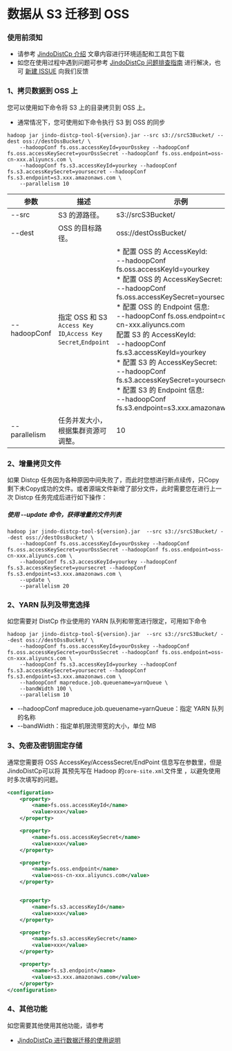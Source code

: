 # 数据从 S3 迁移到 OSS

### 使用前须知
* 请参考 [JindoDistCp 介绍](jindo_distcp_overview.md) 文章内容进行环境适配和工具包下载
* 如您在使用过程中遇到问题可参考 [JindoDistCp 问题排查指南](jindo_distcp_QA.md) 进行解决，也可 [新建 ISSUE](https://github.com/aliyun/alibabacloud-jindodata/issues/new) 向我们反馈

### 1、拷贝数据到 OSS 上
您可以使用如下命令将 S3 上的目录拷贝到 OSS 上。

* 通常情况下，您可使用如下命令执行 S3 到 OSS 的同步

```shell
hadoop jar jindo-distcp-tool-${version}.jar --src s3://srcS3Bucket/ --dest oss://destOssBucket/ \
    --hadoopConf fs.oss.accessKeyId=yourOsskey --hadoopConf fs.oss.accessKeySecret=yourOssSecret --hadoopConf fs.oss.endpoint=oss-cn-xxx.aliyuncs.com \
    --hadoopConf fs.s3.accessKeyId=yourkey --hadoopConf fs.s3.accessKeySecret=yoursecret --hadoopConf fs.s3.endpoint=s3.xxx.amazonaws.com \
    --parallelism 10
```

| 参数 | 描述 | 示例 |
| --- | --- | --- |
| --src | S3 的源路径。| s3://srcS3Bucket/ |
| --dest | OSS 的目标路径。| oss://destOssBucket/ |
| --hadoopConf | 指定 OSS 和 S3 `Access Key ID`,`Access Key Secret`,`Endpoint`|  *  配置 OSS 的 AccessKeyId:</br>  --hadoopConf fs.oss.accessKeyId=yourkey</br>  * 配置 OSS 的 AccessKeySecret:</br>  --hadoopConf fs.oss.accessKeySecret=yoursecret</br>  * 配置 OSS 的 Endpoint 信息:</br> --hadoopConf fs.oss.endpoint=oss-cn-xxx.aliyuncs.com </br> 配置 S3 的 AccessKeyId:</br>  --hadoopConf fs.s3.accessKeyId=yourkey</br>  * 配置 S3 的 AccessKeySecret:</br>  --hadoopConf fs.s3.accessKeySecret=yoursecret</br>  * 配置 S3 的 Endpoint 信息:</br>  --hadoopConf fs.s3.endpoint=s3.xxx.amazonaws.com |
| --parallelism | 任务并发大小，根据集群资源可调整。| 10 |

### 2、增量拷贝文件
如果 Distcp 任务因为各种原因中间失败了，而此时您想进行断点续传，只Copy剩下未Copy成功的文件。或者源端文件新增了部分文件，此时需要您在进行上一次 Distcp 任务完成后进行如下操作：
##### 使用 --update 命令，获得增量的文件列表
```shell
hadoop jar jindo-distcp-tool-${version}.jar  --src s3://srcS3Bucket/ --dest oss://destOssBucket/ \
    --hadoopConf fs.oss.accessKeyId=yourOsskey --hadoopConf fs.oss.accessKeySecret=yourOssSecret --hadoopConf fs.oss.endpoint=oss-cn-xxx.aliyuncs.com \
    --hadoopConf fs.s3.accessKeyId=yourkey --hadoopConf fs.s3.accessKeySecret=yoursecret --hadoopConf fs.s3.endpoint=s3.xxx.amazonaws.com \
    --update \
    --parallelism 20
```

### 2、YARN 队列及带宽选择
如您需要对 DistCp 作业使用的 YARN 队列和带宽进行限定，可用如下命令
```shell
hadoop jar jindo-distcp-tool-${version}.jar  --src s3://srcS3Bucket/ --dest oss://destOssBucket/ \
    --hadoopConf fs.oss.accessKeyId=yourOsskey --hadoopConf fs.oss.accessKeySecret=yourOssSecret --hadoopConf fs.oss.endpoint=oss-cn-xxx.aliyuncs.com \
    --hadoopConf fs.s3.accessKeyId=yourkey --hadoopConf fs.s3.accessKeySecret=yoursecret --hadoopConf fs.s3.endpoint=s3.xxx.amazonaws.com \
    --hadoopConf mapreduce.job.queuename=yarnQueue \
    --bandWidth 100 \
    --parallelism 10
```
* --hadoopConf mapreduce.job.queuename=yarnQueue：指定 YARN 队列的名称
* --bandWidth：指定单机限流带宽的大小，单位 MB

### 3、免密及密钥固定存储
通常您需要将 OSS AccessKey/AccessSecret/EndPoint 信息写在参数里，但是JindoDistCp可以将 其预先写在 Hadoop 的`core-site.xml`文件里 ，以避免使用时多次填写的问题。
```xml
<configuration>
    <property>
        <name>fs.oss.accessKeyId</name>
        <value>xxx</value>
    </property>

    <property>
        <name>fs.oss.accessKeySecret</name>
        <value>xxx</value>
    </property>

    <property>
        <name>fs.oss.endpoint</name>
        <value>oss-cn-xxx.aliyuncs.com</value>
    </property>


    <property>
        <name>fs.s3.accessKeyId</name>
        <value>xxx</value>
    </property>

    <property>
        <name>fs.s3.accessKeySecret</name>
        <value>xxx</value>
    </property>

    <property>
        <name>fs.s3.endpoint</name>
        <value>s3.xxx.amazonaws.com</value>
    </property>
</configuration>
```

### 4、其他功能
如您需要其他使用其他功能，请参考
* [JindoDistCp 进行数据迁移的使用说明](jindo_distcp_how_to.md)
